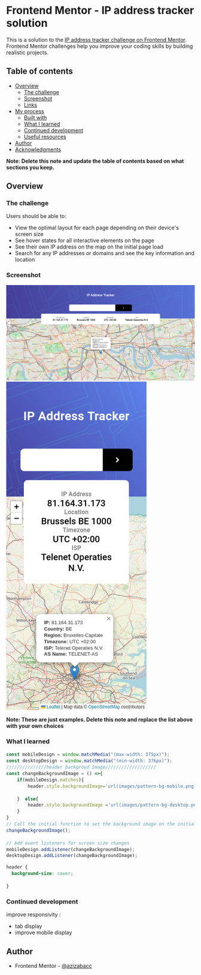 # Frontend Mentor - IP address tracker solution

This is a solution to the [IP address tracker challenge on Frontend Mentor](https://www.frontendmentor.io/challenges/ip-address-tracker-I8-0yYAH0). Frontend Mentor challenges help you improve your coding skills by building realistic projects. 

## Table of contents

- [Overview](#overview)
  - [The challenge](#the-challenge)
  - [Screenshot](#screenshot)
  - [Links](#links)
- [My process](#my-process)
  - [Built with](#built-with)
  - [What I learned](#what-i-learned)
  - [Continued development](#continued-development)
  - [Useful resources](#useful-resources)
- [Author](#author)
- [Acknowledgments](#acknowledgments)

**Note: Delete this note and update the table of contents based on what sections you keep.**

## Overview

### The challenge

Users should be able to:

- View the optimal layout for each page depending on their device's screen size
- See hover states for all interactive elements on the page
- See their own IP address on the map on the initial page load
- Search for any IP addresses or domains and see the key information and location

### Screenshot
![Alt text](desktopDesign.png)
![Alt text](mobileDesign.png)



**Note: These are just examples. Delete this note and replace the list above with your own choices**

### What I learned


```js
const mobileDesign = window.matchMedia("(max-width: 375px)");
const desktopDesign = window.matchMedia("(min-width: 376px)");
///////////////header backgroud Image///////////////////
const changeBackgroundImage = () =>{
    if(mobileDesign.matches){
        header.style.backgroundImage='url(images/pattern-bg-mobile.png)'
      
    }  else{
        header.style.backgroundImage ='url(images/pattern-bg-desktop.png)'
    }
}
// Call the initial function to set the background image on the initial page load
changeBackgroundImage();

// Add event listeners for screen size changes
mobileDesign.addListener(changeBackgroundImage);
desktopDesign.addListener(changeBackgroundImage);
```



```css
header {
  background-size: cover;

}
```

### Continued development

improve responsivity :
- tab display
- improve mobile display



## Author

- Frontend Mentor - [@azizabacc](https://www.frontendmentor.io/profile/azizabacc)


